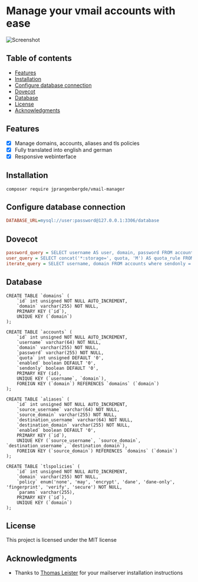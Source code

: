 # Manage your vmail accounts with ease

![Screenshot](https://jens-prangenberg.de/images/portfolio/vmail-manager.png)

## Table of contents

* [Features](#features)
* [Installation](#installation)
* [Configure database connection](#configure-database-connection)
* [Dovecot](#dovecot)
* [Database](#database)
* [License](#license)
* [Acknowledgments](#acknowledgments)

## Features
* [x] Manage domains, accounts, aliases and tls policies
* [x] Fully translated into english and german 
* [x] Responsive webinterface 

## Installation
```
composer require jprangenbergde/vmail-manager 
```

## Configure database connection
```ini
DATABASE_URL=mysql://user:password@127.0.0.1:3306/database
```

## Dovecot
```ini
password_query = SELECT username AS user, domain, password FROM accounts WHERE username = '%n' AND domain = '%d' and enabled = true;
user_query = SELECT concat('*:storage=', quota, 'M') AS quota_rule FROM accounts WHERE username = '%n' AND domain = '%d' AND sendonly = false;
iterate_query = SELECT username, domain FROM accounts where sendonly = false;
```

## Database
```mysql
CREATE TABLE `domains` (
    `id` int unsigned NOT NULL AUTO_INCREMENT,
    `domain` varchar(255) NOT NULL,
    PRIMARY KEY (`id`),
    UNIQUE KEY (`domain`)
);

CREATE TABLE `accounts` (
    `id` int unsigned NOT NULL AUTO_INCREMENT,
    `username` varchar(64) NOT NULL,
    `domain` varchar(255) NOT NULL,
    `password` varchar(255) NOT NULL,
    `quota` int unsigned DEFAULT '0',
    `enabled` boolean DEFAULT '0',
    `sendonly` boolean DEFAULT '0',
    PRIMARY KEY (id),
    UNIQUE KEY (`username`, `domain`),
    FOREIGN KEY (`domain`) REFERENCES `domains` (`domain`)
);

CREATE TABLE `aliases` (
    `id` int unsigned NOT NULL AUTO_INCREMENT,
    `source_username` varchar(64) NOT NULL,
    `source_domain` varchar(255) NOT NULL,
    `destination_username` varchar(64) NOT NULL,
    `destination_domain` varchar(255) NOT NULL,
    `enabled` boolean DEFAULT '0',
    PRIMARY KEY (`id`),
    UNIQUE KEY (`source_username`, `source_domain`, `destination_username`, `destination_domain`),
    FOREIGN KEY (`source_domain`) REFERENCES `domains` (`domain`)
);

CREATE TABLE `tlspolicies` (
    `id` int unsigned NOT NULL AUTO_INCREMENT,
    `domain` varchar(255) NOT NULL,
    `policy` enum('none', 'may', 'encrypt', 'dane', 'dane-only', 'fingerprint', 'verify', 'secure') NOT NULL,
    `params` varchar(255),
    PRIMARY KEY (`id`),
    UNIQUE KEY (`domain`)
);
```

## License

This project is licensed under the MIT license

## Acknowledgments

* Thanks to [Thomas Leister](https://github.com/ThomasLeister) for your
  mailserver installation instructions
